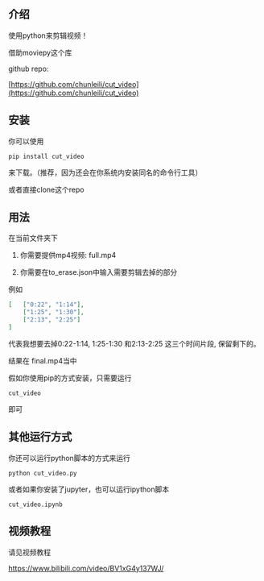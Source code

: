 ## 介绍
使用python来剪辑视频！

借助moviepy这个库

github repo: 

[https://github.com/chunleili/cut_video](https://github.com/chunleili/cut_video)

## 安装
你可以使用
```
pip install cut_video
```
来下载。（推荐，因为还会在你系统内安装同名的命令行工具）


或者直接clone这个repo

## 用法
在当前文件夹下

1. 你需要提供mp4视频: full.mp4

2. 你需要在to_erase.json中输入需要剪辑去掉的部分

例如
```json
[   ["0:22", "1:14"],
    ["1:25", "1:30"],
    ["2:13", "2:25"]
]
```

代表我想要去掉0:22-1:14, 1:25-1:30 和2:13-2:25 这三个时间片段, 保留剩下的。

结果在 final.mp4当中

假如你使用pip的方式安装，只需要运行
```
cut_video
```
即可

## 其他运行方式
你还可以运行python脚本的方式来运行

```
python cut_video.py
```

或者如果你安装了jupyter，也可以运行ipython脚本

```
cut_video.ipynb
```

## 视频教程

请见视频教程

https://www.bilibili.com/video/BV1xG4y137WJ/

